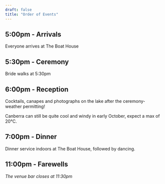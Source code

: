 ```yaml
---
draft: false
title: "Order of Events"
---
```


## 5:00pm - Arrivals

Everyone arrives at The Boat House

## 5:30pm - Ceremony

Bride walks at 5:30pm

## 6:00pm - Reception

Cocktails, canapes and photographs on the lake after the ceremony- weather permitting!

Canberra can still be quite cool and windy in early October, expect a max of 20°C.

## 7:00pm - Dinner

Dinner service indoors at The Boat House, followed by dancing.

## 11:00pm - Farewells

_The venue bar closes at 11:30pm_ 

